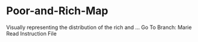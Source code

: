 # Poor-and-Rich-Map
Visually representing the distribution of the rich and ...
Go To Branch: Marie
Read Instruction File
